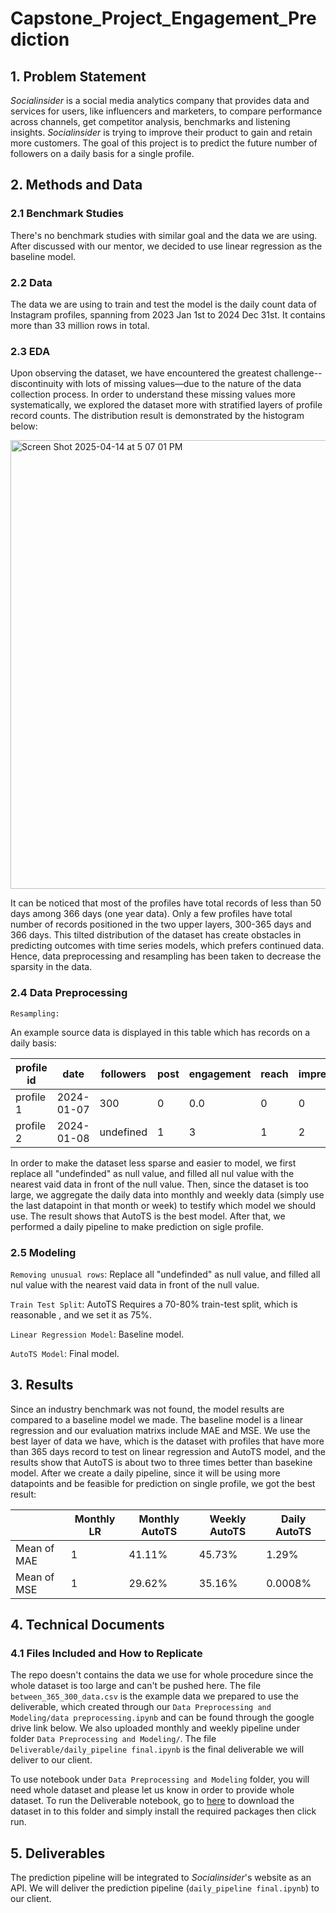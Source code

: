 # Capstone_Project_Engagement_Prediction

## 1. Problem Statement
*Socialinsider* is a social media analytics company that provides data and services for users, like influencers and marketers, to compare performance across channels, get competitor analysis, benchmarks and listening insights. *Socialinsider* is trying to improve their product to gain and retain more customers. The goal of this project is to predict the future number of followers on a daily basis for a single profile. 

## 2. Methods and Data
### 2.1 Benchmark Studies
There's no benchmark studies with similar goal and the data we are using. After discussed with our mentor, we decided to use linear regression as the baseline model.
### 2.2 Data
The data we are using to train and test the model is the daily count data of Instagram profiles, spanning from 2023 Jan 1st to 2024 Dec 31st. It contains more than 33 million rows in total. 
### 2.3 EDA

Upon observing the dataset, we have encountered the greatest challenge--discontinuity with lots of missing values—due to the nature of the data collection process. In order to understand these missing values more systematically, we explored the dataset more with stratified layers of profile record counts. The distribution result is demonstrated by the histogram below: 

<img width="718" alt="Screen Shot 2025-04-14 at 5 07 01 PM" src="https://github.com/user-attachments/assets/de00e2a2-d48c-4341-b612-6a01b0bac2ac" />

It can be noticed that most of the profiles have total records of less than 50 days among 366 days (one year data). Only a few profiles have total number of records positioned in the two upper layers, 300-365 days and 366 days. This tilted distribution of the dataset has create obstacles in predicting outcomes with time series models, which prefers continued data. Hence, data preprocessing and resampling has been taken to decrease the sparsity in the data. 

### 2.4 Data Preprocessing
`Resampling: `

An example source data is displayed in this table which has records on a daily basis:

| profile id | date       | followers | post | engagement | reach | impression |
|------------|------------|-----------|------|------------|-------|------------|
| profile 1  | 2024-01-07 | 300       | 0    | 0.0        | 0     | 0          |
| profile 2  | 2024-01-08 | undefined | 1    | 3          | 1     | 2          |

In order to make the dataset less sparse and easier to model, we first replace all "undefinded" as null value, and filled all nul value with the nearest vaid data in front of the null value. Then, since the dataset is too large, we aggregate the daily data into monthly and weekly data (simply use the last datapoint in that month or week) to testify which model we should use. The result shows that AutoTS is the best model. After that, we performed a daily pipeline to make prediction on sigle profile.
 

### 2.5 Modeling

`Removing unusual rows`: Replace all "undefinded" as null value, and filled all nul value with the nearest vaid data in front of the null value. 

`Train Test Split`: AutoTS Requires a 70-80% train-test split, which is reasonable , and we set it as 75%.

`Linear Regression Model`: Baseline model. 

`AutoTS Model`: Final model. 

## 3. Results

Since an industry benchmark was not found, the model results are compared to a baseline model we made. The baseline model is a linear regression and our evaluation matrixs include MAE and MSE. We use the best layer of data we have, which is the dataset with profiles that have more than 365 days record to test on linear regression and AutoTS model, and the results show that AutoTS is about two to three times better than basekine model. After we create a daily pipeline, since it will be using more datapoints and be feasible for prediction on single profile, we got the best result:

|               | Monthly LR       | Monthly AutoTS     | Weekly AutoTS     | Daily AutoTS     |
|---------------|------------------|--------------------|-------------------|------------------|
| Mean of MAE   | 1                | 41.11%             |45.73%             |1.29%             |
| Mean of MSE   | 1                | 29.62%             |35.16%             |0.0008%           |


## 4. Technical Documents
### 4.1 Files Included and How to Replicate
The repo doesn't contains the data we use for whole procedure since the whole dataset is too large and can't be pushed here. The file `between_365_300_data.csv` is the example data we prepared to use the deliverable, which created through our `Data Preprocessing and Modeling/data preprocessing.ipynb` and can be found through the google drive link below. We also uploaded monthly and weekly pipeline under folder `Data Preprocessing and Modeling/`. The file `Deliverable/daily_pipeline final.ipynb` is the final deliverable we will deliver to our client.

To use notebook under `Data Preprocessing and Modeling` folder, you will need whole dataset and please let us know in order to provide whole dataset. To run the Deliverable notebook, go to [here](https://drive.google.com/file/d/10GnhiTeR5adIZSYNqj65DtiQ8lg5L2lh/view?usp=sharing) to download the dataset in to this folder and simply install the required packages then click run.
## 5. Deliverables
The prediction pipeline will be integrated to *Socialinsider*'s website as an API. We will deliver the prediction pipeline (`daily_pipeline final.ipynb`) to our client. 
